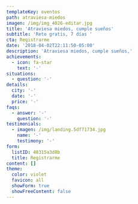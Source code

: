 ```yaml
---
templateKey: eventos
path: atraviesa-miedos
imagen: /img/img_4026-editar.jpg
title: 'Atraviesa miedos, cumple sueños'
subtitle: 'Reto gratis, 7 días '
cta: Registrarme
date: '2018-04-02T22:11:50-05:00'
description: 'Atraviesa miedos, cumple sueños,'
achievements:
  - icon: fa-star
    text: '-'
situations:
  - question: '-'
details:
  city: '-'
  date: '-'
  price: '-'
faqs:
  - answer: '-'
    question: '-'
testimonials:
  - imagen: /img/landing.5df71734.jpg
    name: '-'
    testimony: '-'
form:
  listID: 48315a3d8b
  title: Registrarme
content: []
theme:
  color: violet
  favicon: all
  showForm: true
  showFreeContent: false
---
```


